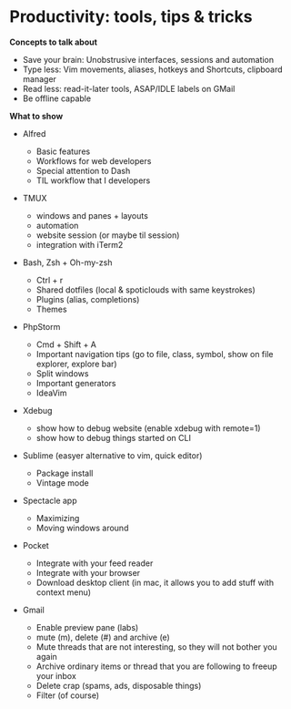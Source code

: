 # Productivity: tools, tips & tricks

**Concepts to talk about**

* Save your brain: Unobstrusive interfaces, sessions and automation
* Type less: Vim movements, aliases, hotkeys and Shortcuts, clipboard manager
* Read less: read-it-later tools, ASAP/IDLE labels on GMail
* Be offline capable

**What to show**

* Alfred
	* Basic features
	* Workflows for web developers
	* Special attention to Dash
	* TIL workflow that I developers

* TMUX
	* windows and panes + layouts
	* automation
	* website session (or maybe til session)
	* integration with iTerm2
	
* Bash, Zsh + Oh-my-zsh
	* Ctrl + r
	* Shared dotfiles (local & spoticlouds with same keystrokes)
	* Plugins (alias, completions)
	* Themes

* PhpStorm 
	* Cmd + Shift + A 
	* Important navigation tips (go to file, class, symbol, show on file explorer, explore bar)
	* Split windows
	* Important generators
	* IdeaVim

* Xdebug
	* show how to debug website (enable xdebug with remote=1)
	* show how to debug things started on CLI

* Sublime (easyer alternative to vim, quick editor)
	* Package install
	* Vintage mode

* Spectacle app
	* Maximizing
	* Moving windows around

* Pocket
	* Integrate with your feed reader
	* Integrate with your browser
	* Download desktop client (in mac, it allows you to add stuff with context menu)

* Gmail
	* Enable preview pane (labs)
	* mute (m), delete (#) and archive (e)
	* Mute threads that are not interesting, so they will not bother you again
	* Archive ordinary items or thread that you are following to freeup your inbox
	* Delete crap (spams, ads, disposable things)
	* Filter (of course)




